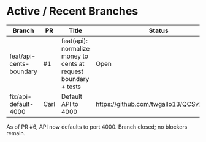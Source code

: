 # Active / Recent Branches

| Branch | PR | Title | Status | Notes |
|--------|----|-------|--------|-------|
| feat/api-cents-boundary | #1 | feat(api): normalize money to cents at request boundary + tests | Open | Adds money normalization helpers, endpoint normalization, integration test |
| fix/api-default-4000 | Carl | Default API to 4000 | https://github.com/twgallo13/QCSv1/pull/6 | Merged | 2025-09-28 |

As of PR #6, API now defaults to port 4000. Branch closed; no blockers remain.
